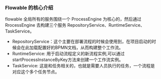 ### Flowable 的核心介绍

flowable 全局所有的服务围绕一个 ProcessEngine 为核心的，然后通过 RrocessEngine 去构建三个服务 RepositoryService、RuntimeService、TaskService。

- RepositoryService：这个主要在部署流程的时候会使用到，在项目启动的时候会在此加载配置好的BPMN文档，从而构建整个工作流。
- RuntimeService: 用于启动流程定义的新流程实例,可以通过startProcessInstanceByKey方法来创建一个工作流实例。
- TaskService: 这是和任务相关的，也就是需要人员执行的任务，一个流程是对应这个多个任务节点。